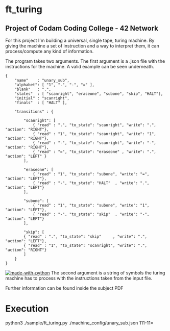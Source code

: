 # ft_turing
## Project of Codam Coding College - 42 Network
For this project I'm building a universal, single tape, turing machine. By giving the machine a set of instruction and a way to interpret them, it can process/compute any kind of information.

The program takes two arguments. The first argument is a .json file with the instructions for the machine. A valid example can be seen underneath.
```
{
	"name"    : "unary_sub",
	"alphabet": [ "1", ".", "-", "=" ],
	"blank"   : ".",
	"states"  : [ "scanright", "eraseone", "subone", "skip", "HALT"],
	"initial" : "scanright",
	"finals"  : [ "HALT" ],
 
	"transitions" : {
	
		"scanright": [
			{ "read" : ".", "to_state": "scanright", "write": ".", "action": "RIGHT"},
			{ "read" : "1", "to_state": "scanright", "write": "1", "action": "RIGHT"},
			{ "read" : "-", "to_state": "scanright", "write": "-", "action": "RIGHT"},
			{ "read" : "=", "to_state": "eraseone" , "write": ".", "action": "LEFT" }
		],
 
		"eraseone": [
			{ "read" : "1", "to_state": "subone", "write": "=", "action": "LEFT"},
			{ "read" : "-", "to_state": "HALT"  , "write": ".", "action": "LEFT"}
		],
 
		"subone": [
			{ "read" : "1", "to_state": "subone", "write": "1", "action": "LEFT"},
			{ "read" : "-", "to_state": "skip"  , "write": "-", "action": "LEFT"}
		],
 
		"skip": [
		{ "read" : ".", "to_state": "skip"     , "write": ".", "action": "LEFT"},
		{ "read" : "1", "to_state": "scanright", "write": ".", "action": "RIGHT"}
		]
	}
}
```

[![made-with-python](https://img.shields.io/badge/Made%20with-Python-1f425f.svg)](https://www.python.org/)
The second argument is a string of symbols the turing machine has to process with the instructions taken from the input file.

Further information can be found inside the subject PDF

# Execution
python3 ./sample/ft_turing.py ./machine_config/unary_sub.json 111-11=
 
